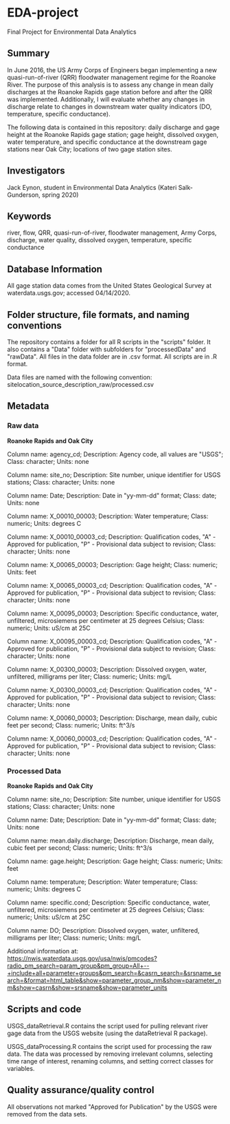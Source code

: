 # EDA-project
Final Project for Environmental Data Analytics

## Summary

In June 2016, the US Army Corps of Engineers began implementing a new quasi-run-of-river (QRR) floodwater management regime for the Roanoke River. The purpose of this analysis is to assess any change in mean daily discharges at the Roanoke Rapids gage station before and after the QRR was implemented. Additionally, I will evaluate whether any changes in discharge relate to changes in downstream water quality indicators (DO, temperature, specific conductance).

The following data is contained in this repository: daily discharge and gage height at the Roanoke Rapids gage station; gage height, dissolved oxygen, water temperature, and specific conductance at the downstream gage stations near Oak City; locations of two gage station sites.

## Investigators

Jack Eynon, student in Environmental Data Analytics (Kateri Salk-Gunderson, spring 2020)

## Keywords

river, flow, QRR, quasi-run-of-river, floodwater management, Army Corps, discharge, water quality, dissolved oxygen, temperature, specific conductance

## Database Information

All gage station data comes from the United States Geological Survey at waterdata.usgs.gov; accessed 04/14/2020.

## Folder structure, file formats, and naming conventions 

The repository contains a folder for all R scripts in the "scripts" folder. It also contains a "Data" folder with subfolders for "processedData" and "rawData". All files in the data folder are in .csv format. All scripts are in .R format.

Data files are named with the following convention:  sitelocation_source_description_raw/processed.csv

## Metadata

### Raw data
**Roanoke Rapids and Oak City**

Column name: agency_cd;
Description: Agency code, all values are "USGS";
Class: character;
Units: none

Column name: site_no;
Description: Site number, unique identifier for USGS stations;
Class: character;
Units: none

Column name: Date;
Description: Date in "yy-mm-dd" format;
Class: date;
Units: none

Column name: X_00010_00003;
Description: Water temperature;
Class: numeric;
Units: degrees C

Column name: X_00010_00003_cd;
Description: Qualification codes, "A" - Approved for publication, "P" - Provisional data subject to revision;
Class: character;
Units: none

Column name: X_00065_00003;
Description: Gage height;
Class: numeric;
Units: feet

Column name: X_00065_00003_cd;
Description: Qualification codes, "A" - Approved for publication, "P" - Provisional data subject to revision;
Class: character;
Units: none

Column name: X_00095_00003;
Description: Specific conductance, water, unfiltered, microsiemens per centimeter at 25 degrees Celsius;
Class: numeric;
Units: uS/cm at 25C

Column name: X_00095_00003_cd;
Description: Qualification codes, "A" - Approved for publication, "P" - Provisional data subject to revision;
Class: character;
Units: none

Column name: X_00300_00003;
Description: Dissolved oxygen, water, unfiltered, milligrams per liter;
Class: numeric;
Units: mg/L

Column name: X_00300_00003_cd;
Description: Qualification codes, "A" - Approved for publication, "P" - Provisional data subject to revision;
Class: character;
Units: none

Column name: X_00060_00003;
Description: Discharge, mean daily, cubic feet per second;
Class: numeric;
Units: ft^3/s

Column name: X_00060_00003_cd;
Description: Qualification codes, "A" - Approved for publication, "P" - Provisional data subject to revision;
Class: character;
Units: none

### Processed Data
**Roanoke Rapids and Oak City**

Column name: site_no;
Description: Site number, unique identifier for USGS stations;
Class: character;
Units: none

Column name: Date;
Description: Date in "yy-mm-dd" format;
Class: date;
Units: none

Column name: mean.daily.discharge;
Description: Discharge, mean daily, cubic feet per second;
Class: numeric;
Units: ft^3/s

Column name: gage.height;
Description: Gage height;
Class: numeric;
Units: feet

Column name: temperature;
Description: Water temperature;
Class: numeric;
Units: degrees C

Column name: specific.cond;
Description: Specific conductance, water, unfiltered, microsiemens per centimeter at 25 degrees Celsius;
Class: numeric;
Units: uS/cm at 25C

Column name: DO;
Description: Dissolved oxygen, water, unfiltered, milligrams per liter;
Class: numeric;
Units: mg/L

Additional information at:
https://nwis.waterdata.usgs.gov/usa/nwis/pmcodes?radio_pm_search=param_group&pm_group=All+--+include+all+parameter+groups&pm_search=&casrn_search=&srsname_search=&format=html_table&show=parameter_group_nm&show=parameter_nm&show=casrn&show=srsname&show=parameter_units

## Scripts and code

USGS_dataRetrieval.R contains the script used for pulling relevant river gage data from the USGS website (using the dataRetrieval R package).

USGS_dataProcessing.R contains the script used for processing the raw data. The data was processed by removing irrelevant
columns, selecting time range of interest, renaming columns, and setting correct classes for variables.

## Quality assurance/quality control

All observations not marked "Approved for Publication" by the USGS were removed from the data sets.

